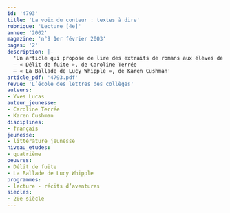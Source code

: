 ```yaml
---
id: '4793'
title: 'La voix du conteur : textes à dire'
rubrique: 'Lecture [4e]'
annee: '2002'
magazine: 'n°9 1er février 2003'
pages: '2'
description: |-
  'Un article qui propose de lire des extraits de romans aux élèves de quatrième.
  – « Délit de fuite », de Caroline Terrée
  – « La Ballade de Lucy Whipple », de Karen Cushman'
article_pdf: '4793.pdf'
revue: 'L’école des lettres des collèges'
auteurs:
- Yves Lucas
auteur_jeunesse:
- Caroline Terrée
- Karen Cushman
disciplines:
- français
jeunesse:
- littérature jeunesse
niveau_etudes:
- quatrième
oeuvres:
- Délit de fuite
- La Ballade de Lucy Whipple
programmes:
- lecture - récits d’aventures
siecles:
- 20e siècle
---
```

